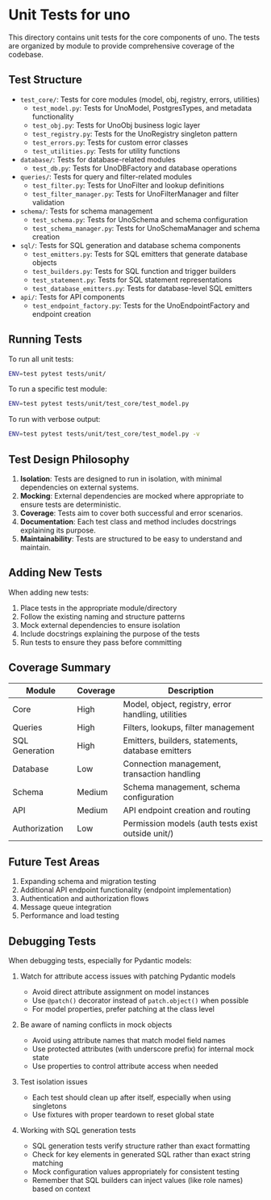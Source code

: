 # Unit Tests for uno

This directory contains unit tests for the core components of uno. The tests are organized by module to provide comprehensive coverage of the codebase.

## Test Structure

- `test_core/`: Tests for core modules (model, obj, registry, errors, utilities)
  - `test_model.py`: Tests for UnoModel, PostgresTypes, and metadata functionality
  - `test_obj.py`: Tests for UnoObj business logic layer
  - `test_registry.py`: Tests for the UnoRegistry singleton pattern
  - `test_errors.py`: Tests for custom error classes
  - `test_utilities.py`: Tests for utility functions
- `database/`: Tests for database-related modules
  - `test_db.py`: Tests for UnoDBFactory and database operations
- `queries/`: Tests for query and filter-related modules
  - `test_filter.py`: Tests for UnoFilter and lookup definitions
  - `test_filter_manager.py`: Tests for UnoFilterManager and filter validation
- `schema/`: Tests for schema management
  - `test_schema.py`: Tests for UnoSchema and schema configuration
  - `test_schema_manager.py`: Tests for UnoSchemaManager and schema creation
- `sql/`: Tests for SQL generation and database schema components
  - `test_emitters.py`: Tests for SQL emitters that generate database objects
  - `test_builders.py`: Tests for SQL function and trigger builders
  - `test_statement.py`: Tests for SQL statement representations
  - `test_database_emitters.py`: Tests for database-level SQL emitters
- `api/`: Tests for API components
  - `test_endpoint_factory.py`: Tests for the UnoEndpointFactory and endpoint creation

## Running Tests

To run all unit tests:

```bash
ENV=test pytest tests/unit/
```

To run a specific test module:

```bash
ENV=test pytest tests/unit/test_core/test_model.py
```

To run with verbose output:

```bash
ENV=test pytest tests/unit/test_core/test_model.py -v
```

## Test Design Philosophy

1. **Isolation**: Tests are designed to run in isolation, with minimal dependencies on external systems.
2. **Mocking**: External dependencies are mocked where appropriate to ensure tests are deterministic.
3. **Coverage**: Tests aim to cover both successful and error scenarios.
4. **Documentation**: Each test class and method includes docstrings explaining its purpose.
5. **Maintainability**: Tests are structured to be easy to understand and maintain.

## Adding New Tests

When adding new tests:

1. Place tests in the appropriate module/directory
2. Follow the existing naming and structure patterns
3. Mock external dependencies to ensure isolation
4. Include docstrings explaining the purpose of the tests
5. Run tests to ensure they pass before committing

## Coverage Summary

| Module          | Coverage | Description                                        |
|-----------------|----------|----------------------------------------------------|
| Core            | High     | Model, object, registry, error handling, utilities |
| Queries         | High     | Filters, lookups, filter management                |
| SQL Generation  | High     | Emitters, builders, statements, database emitters  |
| Database        | Low      | Connection management, transaction handling        |
| Schema          | Medium   | Schema management, schema configuration            |
| API             | Medium   | API endpoint creation and routing                  |
| Authorization   | Low      | Permission models (auth tests exist outside unit/) |

## Future Test Areas

1. Expanding schema and migration testing
2. Additional API endpoint functionality (endpoint implementation)
3. Authentication and authorization flows
4. Message queue integration
5. Performance and load testing

## Debugging Tests

When debugging tests, especially for Pydantic models:

1. Watch for attribute access issues with patching Pydantic models
   - Avoid direct attribute assignment on model instances
   - Use `@patch()` decorator instead of `patch.object()` when possible
   - For model properties, prefer patching at the class level

2. Be aware of naming conflicts in mock objects
   - Avoid using attribute names that match model field names
   - Use protected attributes (with underscore prefix) for internal mock state
   - Use properties to control attribute access when needed

3. Test isolation issues
   - Each test should clean up after itself, especially when using singletons
   - Use fixtures with proper teardown to reset global state
   
4. Working with SQL generation tests
   - SQL generation tests verify structure rather than exact formatting
   - Check for key elements in generated SQL rather than exact string matching
   - Mock configuration values appropriately for consistent testing
   - Remember that SQL builders can inject values (like role names) based on context